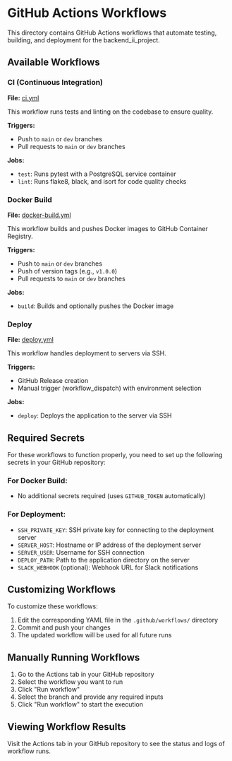 # GitHub Actions Workflows

This directory contains GitHub Actions workflows that automate testing, building, and deployment for the backend_ii_project.

## Available Workflows

### CI (Continuous Integration)

**File:** [ci.yml](./workflows/ci.yml)

This workflow runs tests and linting on the codebase to ensure quality.

**Triggers:**
- Push to `main` or `dev` branches
- Pull requests to `main` or `dev` branches

**Jobs:**
- `test`: Runs pytest with a PostgreSQL service container
- `lint`: Runs flake8, black, and isort for code quality checks

### Docker Build

**File:** [docker-build.yml](./workflows/docker-build.yml)

This workflow builds and pushes Docker images to GitHub Container Registry.

**Triggers:**
- Push to `main` or `dev` branches
- Push of version tags (e.g., `v1.0.0`)
- Pull requests to `main` or `dev` branches

**Jobs:**
- `build`: Builds and optionally pushes the Docker image

### Deploy

**File:** [deploy.yml](./workflows/deploy.yml)

This workflow handles deployment to servers via SSH.

**Triggers:**
- GitHub Release creation
- Manual trigger (workflow_dispatch) with environment selection

**Jobs:**
- `deploy`: Deploys the application to the server via SSH

## Required Secrets

For these workflows to function properly, you need to set up the following secrets in your GitHub repository:

### For Docker Build:
- No additional secrets required (uses `GITHUB_TOKEN` automatically)

### For Deployment:
- `SSH_PRIVATE_KEY`: SSH private key for connecting to the deployment server
- `SERVER_HOST`: Hostname or IP address of the deployment server
- `SERVER_USER`: Username for SSH connection
- `DEPLOY_PATH`: Path to the application directory on the server
- `SLACK_WEBHOOK` (optional): Webhook URL for Slack notifications

## Customizing Workflows

To customize these workflows:

1. Edit the corresponding YAML file in the `.github/workflows/` directory
2. Commit and push your changes
3. The updated workflow will be used for all future runs

## Manually Running Workflows

1. Go to the Actions tab in your GitHub repository
2. Select the workflow you want to run
3. Click "Run workflow"
4. Select the branch and provide any required inputs
5. Click "Run workflow" to start the execution

## Viewing Workflow Results

Visit the Actions tab in your GitHub repository to see the status and logs of workflow runs.